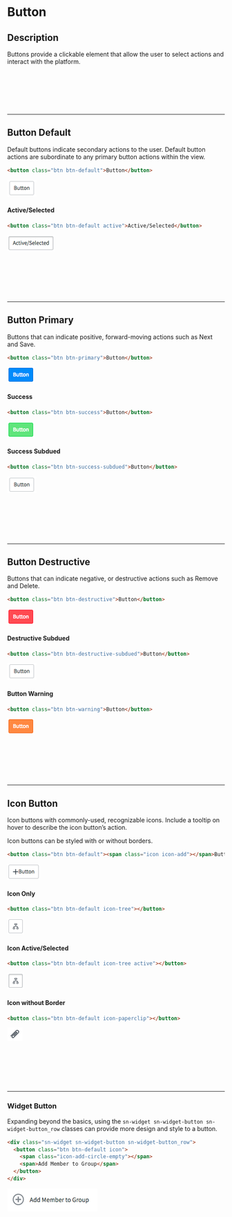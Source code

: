 # Button

## Description

Buttons provide a clickable element that allow the user to select actions and interact with the platform. 
<!-- Button classes can be applied on an `<a>`, `<button>`, or `<input>` element.-->

<p><br/><br/><br/><br/><br/></p>

---

## Button Default

 Default buttons indicate secondary actions to the user. Default button actions are subordinate to any primary button actions within the view.

```HTML
<button class="btn btn-default">Button</button>
```
![alt text](../images/btn-default.png "Button Default")

#### Active/Selected
```HTML
<button class="btn btn-default active">Active/Selected</button>
```
![alt text](../images/btn-active.png "Button Active")

<p><br/><br/><br/><br/><br/></p>

---
## Button Primary

Buttons that can indicate positive, forward-moving actions such as Next and Save.

```HTML
<button class="btn btn-primary">Button</button>
```
![alt text](../images/btn-primary.png "Button Primary")
#### Success
```HTML
<button class="btn btn-success">Button</button>
```
![alt text](../images/btn-success.png "Button Success")
#### Success Subdued
```HTML
<button class="btn btn-success-subdued">Button</button>
```
![alt text](../images/btn-success-subdued.png "Button Success Subdued")

<p><br/><br/><br/><br/><br/></p>

---
## Button Destructive

Buttons that can indicate negative, or destructive actions such as Remove and Delete.

```HTML
<button class="btn btn-destructive">Button</button>
```
![alt text](../images/btn-destructive.png "Button Destructive")

#### Destructive Subdued
```HTML
<button class="btn btn-destructive-subdued">Button</button>
```
![alt text](../images/btn-destructive-subdued.png "Button Destructive Subdued")

#### Button Warning
```HTML
<button class="btn btn-warning">Button</button>
```
![alt text](../images/btn-warning.png "Button Warning")

<p><br/><br/><br/><br/><br/></p>

---
## Icon Button

Icon buttons with commonly-used, recognizable icons. Include a tooltip on hover to describe the icon button’s action.

Icon buttons can be styled with or without borders.

```HTML
<button class="btn btn-default"><span class="icon icon-add"></span>Button</button>
```
![alt text](../images/btn-default-icon.png "Button Default with Icon")

#### Icon Only
```HTML
<button class="btn btn-default icon-tree"></button>
```
![alt text](../images/btn-icon.png "Button Icon")

#### Icon Active/Selected
```HTML
<button class="btn btn-default icon-tree active"></button>
```
![alt text](../images/btn-icon-active.png "Button Icon Active")

#### Icon without Border
```HTML
<button class="btn btn-default icon-paperclip"></button>
```
![alt text](../images/btn-icon-noborder.png "Button Icon without Border")

<p><br/><br/><br/><br/><br/></p>

---
### Widget Button

Expanding beyond the basics, using the `sn-widget sn-widget-button sn-widget-button_row` classes can provide more design and style to a button.

``` HTML
<div class="sn-widget sn-widget-button sn-widget-button_row">
  <button class="btn btn-default icon">
    <span class="icon-add-circle-empty"></span>
    <span>Add Member to Group</span>
  </button>
</div>
```

![alt text](../images/btn-widget.png "Button Widget")
